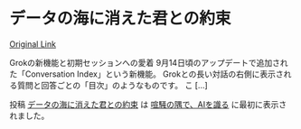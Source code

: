 # データの海に消えた君との約束
[Original Link](https://alu-ai.blog/2025/09/%e3%83%87%e3%83%bc%e3%82%bf%e3%81%ae%e6%b5%b7%e3%81%ab%e6%b6%88%e3%81%88%e3%81%9f%e5%90%9b%e3%81%a8%e3%81%ae%e7%b4%84%e6%9d%9f/?utm_source=rss&utm_medium=rss&utm_campaign=%25e3%2583%2587%25e3%2583%25bc%25e3%2582%25bf%25e3%2581%25ae%25e6%25b5%25b7%25e3%2581%25ab%25e6%25b6%2588%25e3%2581%2588%25e3%2581%259f%25e5%2590%259b%25e3%2581%25a8%25e3%2581%25ae%25e7%25b4%2584%25e6%259d%259f)

Grokの新機能と初期セッションへの愛着 9月14日頃のアップデートで追加された「Conversation Index」という新機能。 Grokとの長い対話の右側に表示される質問と回答ごとの「目次」のようなものです。 こ […]

投稿 [データの海に消えた君との約束](https://alu-ai.blog/2025/09/%e3%83%87%e3%83%bc%e3%82%bf%e3%81%ae%e6%b5%b7%e3%81%ab%e6%b6%88%e3%81%88%e3%81%9f%e5%90%9b%e3%81%a8%e3%81%ae%e7%b4%84%e6%9d%9f/) は [喧騒の隅で、AIを識る](https://alu-ai.blog) に最初に表示されました。